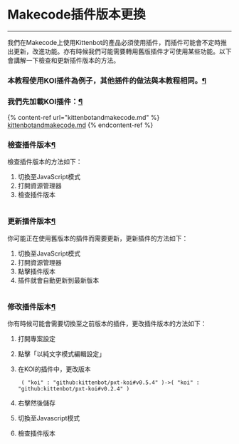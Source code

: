 # Makecode插件版本更換

***

我們在Makecode上使用Kittenbot的產品必須使用插件，而插件可能會不定時推出更新，改進功能。亦有時候我們可能需要轉用舊版插件才可使用某些功能。以下會講解一下檢查和更新插件版本的方法。

### 本教程使用KOI插件為例子，其他插件的做法與本教程相同。[¶](broken-reference)

### 我們先加載KOI插件：[¶](broken-reference)

{% content-ref url="kittenbotandmakecode.md" %}
[kittenbotandmakecode.md](kittenbotandmakecode.md)
{% endcontent-ref %}

### 檢查插件版本[¶](broken-reference)

檢查插件版本的方法如下：

1. 切換至JavaScript模式
2. 打開資源管理器
3. 檢查插件版本

<figure><img src="https://kittenbothk.readthedocs.io/en/latest/_images/check.gif" alt=""><figcaption></figcaption></figure>

### 更新插件版本[¶](broken-reference)

你可能正在使用舊版本的插件而需要更新，更新插件的方法如下：

1. 切換至JavaScript模式
2. 打開資源管理器
3. 點擊插件版本
4. 插件就會自動更新到最新版本

<figure><img src="https://kittenbothk.readthedocs.io/en/latest/_images/update.gif" alt=""><figcaption></figcaption></figure>

### 修改插件版本[¶](broken-reference)

你有時候可能會需要切換至之前版本的插件，更改插件版本的方法如下：

1. 打開專案設定
2. 點擊「以純文字模式編輯設定」
3.  在KOI的插件中，更改版本

    ```
     ( "koi" : "github:kittenbot/pxt-koi#v0.5.4" )->( "koi" : "github:kittenbot/pxt-koi#v0.2.4" )
    ```
4. 右擊然後儲存
5. 切換至Javascript模式
6. 檢查插件版本

<figure><img src="https://kittenbothk.readthedocs.io/en/latest/_images/modify.gif" alt=""><figcaption></figcaption></figure>
